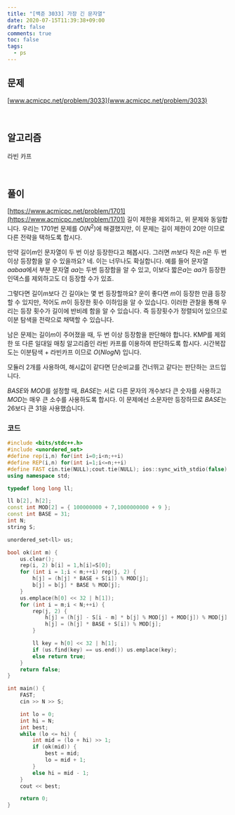 ```yaml
---
title: "[백준 3033] 가장 긴 문자열"
date: 2020-07-15T11:39:38+09:00
draft: false
comments: true
toc: false
tags:
  - ps
---
```


## 문제

[www.acmicpc.net/problem/3033](www.acmicpc.net/problem/3033)

<br>

## 알고리즘

라빈 카프

<br>

## 풀이

[https://www.acmicpc.net/problem/1701](https://www.acmicpc.net/problem/1701)
길이 제한을 제외하고, 위 문제와 동일합니다. 우리는 1701번 문제를 $O(N^2)$에 해결했지만, 이 문제는 길이 제한이 20만 이므로 다른 전략을 택하도록 합시다.

만약 길이$m$인 문자열이 두 번 이상 등장한다고 해봅시다. 그러면 $m$보다 작은 $n$은 두 번 이상 등장함을 알 수 있을까요? 네. 이는 너무나도 확실합니다. 예를 들어 문자열 $aabaa$에서 부분 문자열 $aa$는 두번 등장함을 알 수 있고, 이보다 짧은$a$는 $aa$가 등장한 인덱스를 제외하고도 더 등장할 수가 있죠.

그렇다면 길이$m$보다 긴 길이$k$는 몇 번 등장할까요? 운이 좋다면 $m$이 등장한 만큼 등장할 수 있지만, 적어도 $m$이 등장한 횟수 이하임을 알 수 있습니다. 이러한 관찰을 통해 우리는 등장 횟수가 길이에 반비례 함을 알 수 있습니다. 즉 등장횟수가 정렬되어 있으므로 이분 탐색을 전략으로 채택할 수 있습니다.

남은 문제는 길이$m$이 주어졌을 때, 두 번 이상 등장함을 판단해야 합니다. KMP를 제외한 또 다른 일대일 매칭 알고리즘인 라빈 카프를 이용하여 판단하도록 합시다. 시간복잡도는 이분탐색 + 라빈카프 이므로 $O(NlogN)$ 입니다.

모듈러 2개를 사용하여, 해시값이 같다면 단순비교를 건너뛰고 같다는 판단하는 코드입니다.

$BASE$와 $MOD$를 설정할 때, $BASE$는 서로 다른 문자의 개수보다 큰 숫자를 사용하고 $MOD$는 매우 큰 소수를 사용하도록 합시다. 이 문제에선 소문자만 등장하므로 $BASE$는 26보다 큰 31을 사용했습니다.

### 코드

```c++
#include <bits/stdc++.h>
#include <unordered_set>
#define rep(i,n) for(int i=0;i<n;++i)
#define REP(i,n) for(int i=1;i<=n;++i)
#define FAST cin.tie(NULL);cout.tie(NULL); ios::sync_with_stdio(false)
using namespace std;

typedef long long ll;

ll b[2], h[2];
const int MOD[2] = { 100000000 + 7,1000000000 + 9 };
const int BASE = 31;
int N;
string S;

unordered_set<ll> us;

bool ok(int m) {
    us.clear();
    rep(i, 2) b[i] = 1,h[i]=S[0];
    for (int i = 1;i < m;++i) rep(j, 2) {
        h[j] = (h[j] * BASE + S[i]) % MOD[j];
        b[j] = b[j] * BASE % MOD[j];
    }
    us.emplace(h[0] << 32 | h[1]);
    for (int i = m;i < N;++i) {
        rep(j, 2) {
            h[j] = (h[j] - S[i - m] * b[j] % MOD[j] + MOD[j]) % MOD[j];
            h[j] = (h[j] * BASE + S[i]) % MOD[j];
        }

        ll key = h[0] << 32 | h[1];
        if (us.find(key) == us.end()) us.emplace(key);
        else return true;
    }
    return false;
}

int main() {
    FAST;
    cin >> N >> S;

    int lo = 0;
    int hi = N;
    int best;
    while (lo <= hi) {
        int mid = (lo + hi) >> 1;
        if (ok(mid)) {
            best = mid;
            lo = mid + 1;
        }
        else hi = mid - 1;
    }
    cout << best;

    return 0;
}
```
